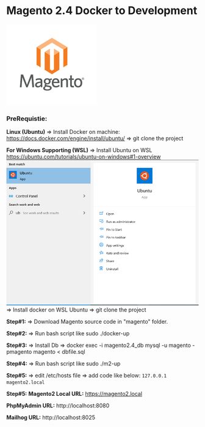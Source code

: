 #  Magento 2.4 Docker to Development

![Magento 2](https://raw.githubusercontent.com/praveenpaliya/assets/main/magento.png)

### PreRequistie:

**Linux (Ubuntu)**
=> Install Docker on machine: https://docs.docker.com/engine/install/ubuntu/
=> git clone the project

**For Windows Supporting (WSL)**
=> Install Ubuntu on WSL
   https://ubuntu.com/tutorials/ubuntu-on-windows#1-overview
   ![Ubuntu on Windows WSL](https://raw.githubusercontent.com/praveenpaliya/assets/main/ubuntu_wsl.png)
=> Install docker on WSL Ubuntu
=> git clone the project

**Step#1:**
=> Download Magento source code in "magento" folder.

**Step#2:**
=> Run bash script like sudo ./docker-up

**Step#3:**
=> Install Db
=> docker exec -i magento2.4_db mysql -u magento -pmagento magento < dbfile.sql

**Step#4:**
=> Run bash script like sudo ./m2-up

**Step#5:**
=> edit /etc/hosts file
=> add code like below:
    `127.0.0.1  magento2.local`

**Step#5:**
**Magento2 Local URL:** 
https://magento2.local

**PhpMyAdmin URL:**
http://localhost:8080

**Mailhog URL:**
http://localhost:8025
